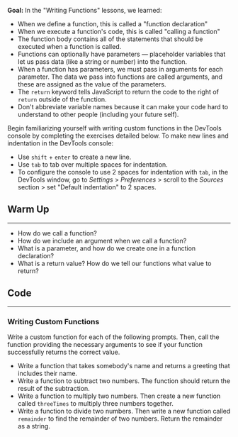 **Goal:**  In the "Writing Functions" lessons, we learned:

* When we define a function, this is called a "function declaration"
* When we execute a function's code, this is called "calling a function"
* The function body contains all of the statements that should be executed when a function is called.
* Functions can optionally have parameters — placeholder variables that let us pass data (like a string or number) into the function.
* When a function has parameters, we must pass in arguments for each parameter. The data we pass into functions are called arguments, and these are assigned as the value of the parameters.
* The `return` keyword tells JavaScript to return the code to the right of `return` outside of the function.
* Don't abbreviate variable names because it can make your code hard to understand to other people (including your future self). 

Begin familiarizing yourself with writing custom functions in the DevTools console by completing the exercises detailed below. To make new lines and indentation in the DevTools console:

* Use `shift` + `enter` to create a new line.
* Use `tab` to tab over multiple spaces for indentation. 
* To configure the console to use 2 spaces for indentation with `tab`, in the DevTools window, go to _Settings_ > _Preferences_ > scroll to the _Sources_ section > set "Default indentation" to 2 spaces.

## Warm Up
<hr />

* How do we call a function?
* How do we include an argument when we call a function?
* What is a parameter, and how do we create one in a function declaration?
* What is a return value? How do we tell our functions what value to return?

## Code
<hr />

### Writing Custom Functions

Write a custom function for each of the following prompts. Then, call the function providing the necessary arguments to see if your function successfully returns the correct value.

* Write a function that takes somebody's name and returns a greeting that includes their name.
* Write a function to subtract two numbers. The function should return the result of the subtraction.
* Write a function to multiply two numbers. Then create a new function called `threeTimes` to multiply three numbers together.
* Write a function to divide two numbers. Then write a new function called `remainder` to find the remainder of two numbers. Return the remainder as a string.
